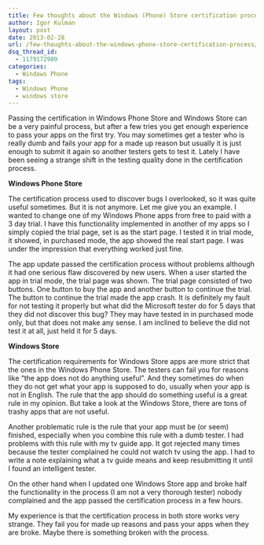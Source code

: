 ```yaml
---
title: Few thoughts about the Windows (Phone) Store certification process
author: Igor Kulman
layout: post
date: 2013-02-28
url: /few-thoughts-about-the-windows-phone-store-certification-process/
dsq_thread_id:
  - 1179172989
categories:
  - Windows Phone
tags:
  - Windows Phone
  - windows store
---
```

Passing the certification in Windows Phone Store and Windows Store can be a very painful process, but after a few tries you get enough experience to pass your apps on the first try. You may sometimes get a tester who is really dumb and fails your app for a made up reason but usually it is just enough to submit it again so another testers gets to test it. Lately I have been seeing a strange shift in the testing quality done in the certification process. 

**Windows Phone Store**

The certification process used to discover bugs I overlooked, so it was quite useful sometimes. But it is not anymore. Let me give you an example. I wanted to change one of my Windows Phone apps from free to paid with a 3 day trial. I have this functionality implemented in another of my apps so I simply copied the trial page, set is as the start page. I tested it in trial mode, it showed, in purchased mode, the app showed the real start page. I was under the impression that everything worked just fine.

The app update passed the certification process without problems although it had one serious flaw discovered by new users. When a user started the app in trial mode, the trial page was shown. The trial page consisted of two buttons. One button to buy the app and another button to continue the trial. The button to continue the trial made the app crash. It is definitely my fault for not testing it properly but what did the Microsoft tester do for 5 days that they did not discover this bug? They may have tested in in purchased mode only, but that does not make any sense. I am inclined to believe the did not test it at all, just held it for 5 days.

**Windows Store**

The certification requirements for Windows Store apps are more strict that the ones in the Windows Phone Store. The testers can fail you for reasons like &#8220;the app does not do anything useful&#8221;. And they sometimes do when they do not get what your app is supposed to do, usually when your app is not in English. The rule that the app should do something useful is a great rule in my opinion. But take a look at the Windows Store, there are tons of trashy apps that are not useful.

Another problematic rule is the rule that your app must be (or seem) finished, especially when you combine this rule with a dumb tester. I had problems with this rule with my tv guide app. It got rejected many times because the tester complained he could not watch tv using the app. I had to write a note explaining what a tv guide means and keep resubmitting it until I found an intelligent tester. 

On the other hand when I updated one Windows Store app and broke half the functionality in the process (I am not a very thorough tester) nobody complained and the app passed the certification process in a few hours.

My experience is that the certification process in both store works very strange. They fail you for made up reasons and pass your apps when they are broke. Maybe there is something broken with the process.